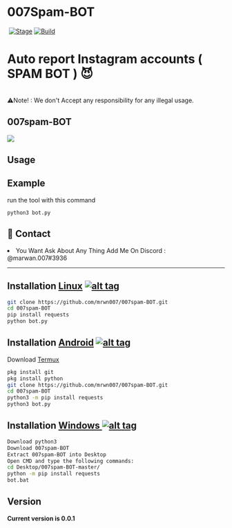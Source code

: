 <h1>007Spam-BOT </h1>
<p><a href="https://github.com/mrwn007/007spam-BOT"><img  style="max-width:100%;"></a>
<a href="https://github.com/mrwn007/007spam-BOT"><img src="https://img.shields.io/badge/Release-Stable-orange.svg" alt="Stage" data-canonical-src="https://img.shields.io/badge/Release-Stable-orange.svg" style="max-width:100%;"></a>
<a href="https://github.com/mrwn007/007spam-BOT"><img src="https://img.shields.io/badge/Supported%20OS-Linux%2FWindows-brightgreengreen.svg" alt="Build" data-canonical-src="https://img.shields.io/badge/Supported%20OS-Linux%2FWindows-brightgreengreen.svg" style="max-width:100%;"></a></p>
<p><h1>Auto report Instagram accounts ( SPAM BOT ) 😈 </h1>
<br> ⚠️Note! : We don't Accept any responsibility for any illegal usage.</p>

<h2>007spam-BOT</h2>


<img src="https://i.imgur.com/CifoNw5.jpg" data-canonical-src="https://www.youtube.com/watch?v=JX7fg5HrrSE&t=95s" style="max-width:100%;">




<h2>Usage</h2>

<h2>Example</h2>
<p>run the tool with this command<p>
<code>python3 bot.py</code>

<h2>💬 Contact</h2>
<li>You Want Ask About Any Thing Add Me On Discord : @marwan.007#3936</li>
<hr>

## Installation [Linux](https://wikipedia.org/wiki/Linux) [![alt tag](http://icons.iconarchive.com/icons/dakirby309/simply-styled/32/OS-Linux-icon.png)](https://fr.wikipedia.org/wiki/Linux)

```bash
git clone https://github.com/mrwn007/007spam-BOT.git
cd 007spam-BOT
pip install requests
python bot.py
```


## Installation [Android](https://wikipedia.org/wiki/Android) [![alt tag](https://cdn1.iconfinder.com/data/icons/logotypes/32/android-32.png)](https://fr.wikipedia.org/wiki/Android)

Download [Termux](https://play.google.com/store/apps/details?id=com.termux)

```bash
pkg install git
pkg install python
git clone https://github.com/mrwn007/007spam-BOT.git
cd 007spam-BOT
python3 -m pip install requests
python3 bot.py
```

## Installation [Windows ](https://wikipedia.org/wiki/Microsoft_Windows)[![alt tag](http://icons.iconarchive.com/icons/tatice/cristal-intense/32/Windows-icon.png)](https://fr.wikipedia.org/wiki/Microsoft_Windows)
```bash
Download python3
Download 007spam-BOT
Extract 007spam-BOT into Desktop
Open CMD and type the following commands:
cd Desktop/007spam-BOT-master/
python -m pip install requests
bot.bat 
```
<h2>Version</h2>
<strong>Current version is 0.0.1</strong>
